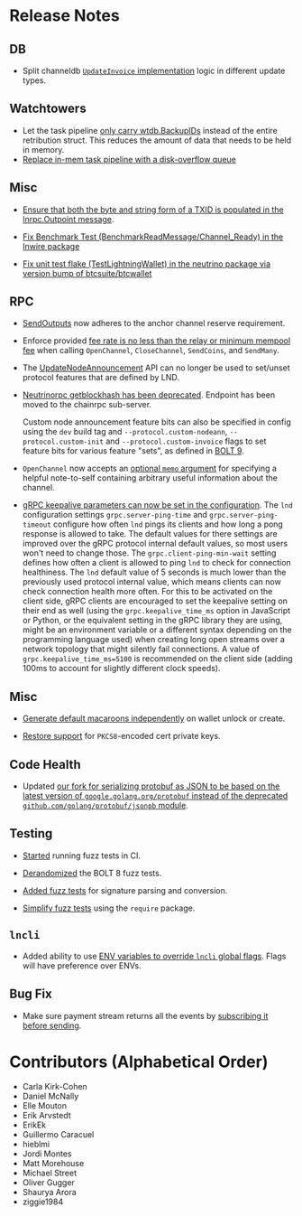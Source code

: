 # Release Notes

## DB

* Split channeldb [`UpdateInvoice`
  implementation](https://github.com/lightningnetwork/lnd/pull/7377) logic in 
  different update types.

## Watchtowers 

* Let the task pipeline [only carry 
  wtdb.BackupIDs](https://github.com/lightningnetwork/lnd/pull/7623) instead of 
  the entire retribution struct. This reduces the amount of data that needs to 
  be held in memory. 
* [Replace in-mem task pipeline with a disk-overflow
  queue](https://github.com/lightningnetwork/lnd/pull/7380)
 
## Misc

* [Ensure that both the byte and string form of a TXID is populated in the 
  lnrpc.Outpoint message](https://github.com/lightningnetwork/lnd/pull/7624). 
  
* [Fix Benchmark Test (BenchmarkReadMessage/Channel_Ready) in the lnwire 
package](https://github.com/lightningnetwork/lnd/pull/7356)

* [Fix unit test flake (TestLightningWallet) in the neutrino package via
  version bump of btcsuite/btcwallet](https://github.com/lightningnetwork/lnd/pull/7049)

## RPC

* [SendOutputs](https://github.com/lightningnetwork/lnd/pull/7631) now adheres
  to the anchor channel reserve requirement.

* Enforce provided [fee rate is no less than the relay or minimum mempool
  fee](https://github.com/lightningnetwork/lnd/pull/7645) when calling
  `OpenChannel`, `CloseChannel`, `SendCoins`, and `SendMany`.

* The [UpdateNodeAnnouncement](https://github.com/lightningnetwork/lnd/pull/7568)
  API can no longer be used to set/unset protocol features that are defined by 
  LND.  

* [Neutrinorpc getblockhash has 
  been deprecated](https://github.com/lightningnetwork/lnd/pull/7712). Endpoint 
  has been moved to the chainrpc sub-server.

  Custom node announcement feature bits can also be specified in config using 
  the `dev` build tag and `--protocol.custom-nodeann`, `--protocol.custom-init` 
  and `--protocol.custom-invoice` flags to set feature bits for various feature
  "sets", as defined in [BOLT 9](https://github.com/lightning/bolts/blob/master/09-features.md).

* `OpenChannel` now accepts an [optional `memo`
  argument](https://github.com/lightningnetwork/lnd/pull/7668) for specifying
  a helpful note-to-self containing arbitrary useful information about the
  channel.

* [gRPC keepalive parameters can now be set in the
  configuration](https://github.com/lightningnetwork/lnd/pull/7730). The `lnd`
  configuration settings `grpc.server-ping-time` and `grpc.server-ping-timeout`
  configure how often `lnd` pings its clients and how long a pong response is
  allowed to take. The default values for there settings are improved over the
  gRPC protocol internal default values, so most users won't need to change
  those. The `grpc.client-ping-min-wait` setting defines how often a client is
  allowed to ping `lnd` to check for connection healthiness. The `lnd` default
  value of 5 seconds is much lower than the previously used protocol internal
  value, which means clients can now check connection health more often. For
  this to be activated on the client side, gRPC clients are encouraged to set
  the keepalive setting on their end as well (using the `grpc.keepalive_time_ms`
  option in JavaScript or Python, or the equivalent setting in the gRPC library
  they are using, might be an environment variable or a different syntax
  depending on the programming language used) when creating long open streams
  over a network topology that might silently fail connections. A value of
  `grpc.keepalive_time_ms=5100` is recommended on the client side (adding 100ms
  to account for slightly different clock speeds).

## Misc

* [Generate default macaroons
independently](https://github.com/lightningnetwork/lnd/pull/7592) on wallet
unlock or create.

* [Restore support](https://github.com/lightningnetwork/lnd/pull/7678) for
  `PKCS8`-encoded cert private keys.

## Code Health

* Updated [our fork for serializing protobuf as JSON to be based on the
  latest version of `google.golang.org/protobuf` instead of the deprecated
  `github.com/golang/protobuf/jsonpb`
  module](https://github.com/lightningnetwork/lnd/pull/7659).

## Testing

* [Started](https://github.com/lightningnetwork/lnd/pull/7494) running fuzz
  tests in CI.

* [Derandomized](https://github.com/lightningnetwork/lnd/pull/7618) the BOLT
  8 fuzz tests.

* [Added fuzz tests](https://github.com/lightningnetwork/lnd/pull/7649) for
  signature parsing and conversion.

* [Simplify fuzz tests](https://github.com/lightningnetwork/lnd/pull/7709)
  using the `require` package.

## `lncli`

* Added ability to use [ENV variables to override `lncli` global flags](https://github.com/lightningnetwork/lnd/pull/7693). Flags will have preference over ENVs.

## Bug Fix

* Make sure payment stream returns all the events by [subscribing it before
  sending](https://github.com/lightningnetwork/lnd/pull/7722).

# Contributors (Alphabetical Order)

* Carla Kirk-Cohen
* Daniel McNally
* Elle Mouton
* Erik Arvstedt
* ErikEk
* Guillermo Caracuel
* hieblmi
* Jordi Montes
* Matt Morehouse
* Michael Street
* Oliver Gugger
* Shaurya Arora
* ziggie1984
